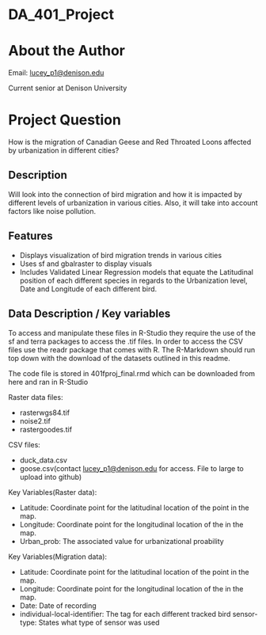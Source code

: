 # DA_401_Project
# About the Author
Email: lucey_p1@denison.edu

Current senior at Denison University 
# Project Question
How is the migration of Canadian Geese and Red Throated Loons affected by urbanization in different cities?

## Description 
Will look into the connection of bird migration and how it is impacted by different levels of urbanization in various cities. Also, it will take into account factors like noise pollution. 
## Features

- Displays visualization of bird migration trends in various cities 
- Uses sf and gbalraster to display visuals
- Includes Validated Linear Regression models that equate the Latitudinal position of each different species in regards to the Urbanization level, Date and Longitude of each different bird.

## Data Description / Key variables
To access and manipulate these files in R-Studio they require the use of the sf and terra packages to access the .tif files. In order to access the CSV files use the readr package that comes with R. The R-Markdown should run top down with the download of the datasets outlined in this readme. 

The code file is stored in 401fproj_final.rmd which can be downloaded from here and ran in R-Studio

Raster data files:
- rasterwgs84.tif
- noise2.tif
- rastergoodes.tif


CSV files:
- duck_data.csv
- goose.csv(contact lucey_p1@denison.edu for access. File to large to upload into github)

Key Variables(Raster data):
- Latitude: Coordinate point for the latitudinal location of the point in the map.
- Longitude: Coordinate point for the longitudinal location of the in the map.
- Urban_prob: The associated value for urbanizational proability 

Key Variables(Migration data):
- Latitude: Coordinate point for the latitudinal location of the point in the map.
- Longitude: Coordinate point for the longitudinal location of the in the map.
- Date: Date of recording
- individual-local-identifier: The tag for each different tracked bird
sensor-type: States what type of sensor was used



